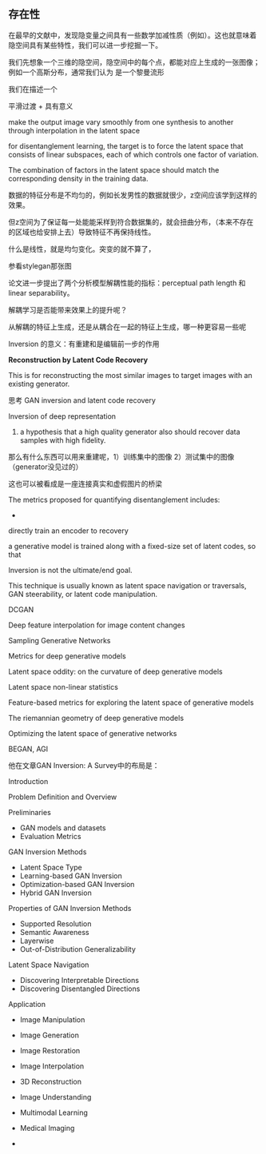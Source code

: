

## 存在性

在最早的文献中，发现隐变量之间具有一些数学加减性质（例如）。这也就意味着隐空间具有某些特性，我们可以进一步挖掘一下。

我们先想象一个三维的隐空间，隐空间中的每个点，都能对应上生成的一张图像；例如一个高斯分布，通常我们认为 是一个黎曼流形

 我们在描述一个

平滑过渡 + 具有意义

make the output image vary smoothly from one synthesis to another through interpolation in the latent space

for disentanglement learning, the target is to force the latent space that consists of linear subspaces, each of which controls one factor of variation. 

The combination of factors in the latent space should match the corresponding density in the training data.

数据的特征分布是不均匀的，例如长发男性的数据就很少，z空间应该学到这样的效果。

但z空间为了保证每一处能能采样到符合数据集的，就会扭曲分布，（本来不存在的区域也给安排上去）导致特征不再保持线性。

什么是线性，就是均匀变化。突变的就不算了，

参看stylegan那张图

论文进一步提出了两个分析模型解耦性能的指标：perceptual path length 和 linear separability。

解耦学习是否能带来效果上的提升呢？

从解耦的特征上生成，还是从耦合在一起的特征上生成，哪一种更容易一些呢

Inversion 的意义：有重建和是编辑前一步的作用



**Reconstruction by Latent Code Recovery**

This is for reconstructing the most similar images to target images with an existing generator.

思考 GAN inversion and latent code recovery 

Inversion of deep representation 



1. a hypothesis that a high quality generator also should recover data samples with high fidelity.

那么有什么东西可以用来重建呢，1）训练集中的图像 2）测试集中的图像（generator没见过的）

这也可以被看成是一座连接真实和虚假图片的桥梁

The metrics proposed for quantifying disentanglement includes:

- 



directly train an encoder to recovery 

a generative model is trained along with a fixed-size set of latent codes, so that 







Inversion is not the ultimate/end goal.

This technique is usually known as latent space navigation or traversals, GAN steerability, or latent code manipulation.







DCGAN

Deep feature interpolation for image content changes

Sampling Generative Networks

Metrics for deep generative models

Latent space oddity: on the curvature of deep generative models

Latent space non-linear statistics

Feature-based metrics for exploring the latent space of generative models

The riemannian geometry of deep generative models

Optimizing the latent space of generative networks



BEGAN, AGI 

















他在文章GAN Inversion: A Survey中的布局是：

Introduction

Problem Definition and Overview

Preliminaries

- GAN models and datasets
- Evaluation Metrics

GAN Inversion Methods

- Latent Space Type
- Learning-based GAN Inversion
- Optimization-based GAN Inversion
- Hybrid GAN Inversion

Properties of GAN Inversion Methods

- Supported Resolution
- Semantic Awareness
- Layerwise
- Out-of-Distribution Generalizability

Latent Space Navigation

- Discovering Interpretable Directions
- Discovering Disentangled Directions

Application

- Image Manipulation
- Image Generation
- Image Restoration
- Image Interpolation
- 3D Reconstruction
- Image Understanding
- Multimodal Learning
- Medical Imaging

- 



